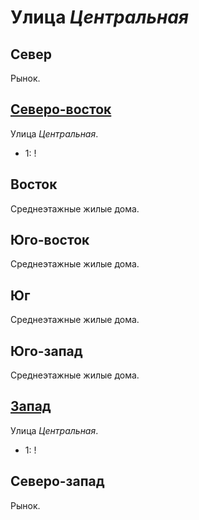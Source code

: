 # Улица *Центральная*

## Север

Рынок.

## [Северо-восток](./600090.md)

Улица *Центральная*.

* 1:    !

## Восток

Среднеэтажные жилые дома.

## Юго-восток

Среднеэтажные жилые дома.

## Юг

Среднеэтажные жилые дома.

## Юго-запад

Среднеэтажные жилые дома.

## [Запад](./590095.md)

Улица *Центральная*.

* 1:    !

## Северо-запад

Рынок.
